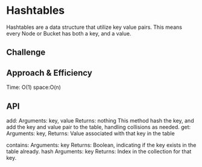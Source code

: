 # Hashtables

Hashtables are a data structure that utilize key value pairs. This means every Node or Bucket has both a key, and a value.

## Challenge

## Approach & Efficiency

Time: O(1)
space:O(n)

## API

add: Arguments: key, value Returns: nothing
This method hash the key, and add the key and value pair to the table, handling collisions as needed.
get: Arguments: key, Returns: Value associated with that key in the table

contains: Arguments: key Returns: Boolean, indicating if the key exists in the table already.
hash Arguments: key Returns: Index in the collection for that key.
